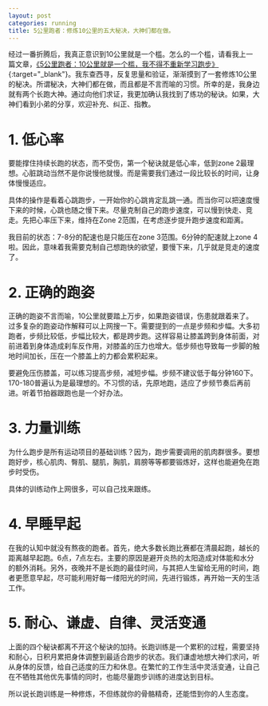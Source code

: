 ```yaml
---
layout: post
categories: running
title: 5公里跑者：修炼10公里的五大秘决，大神们都在做。
---
```


经过一番折腾后，我真正意识到10公里就是一个槛。怎么的一个槛，请看我上一篇文章，[《5公里跑者：10公里就是一个槛，我不得不重新学习跑步》](http://rm404.net/running/2024/12/12/%E9%87%8D%E5%AD%A6%E8%B7%91%E6%AD%A5.html){:target="_blank"}。我东查西寻，反复思量和验证，渐渐摸到了一套修炼10公里的秘决。所谓秘决，大神们都在做，而且都是不言而喻的习惯。所幸的是，我身边就有两个长跑大神。通过向他们求证，我更加确认我找到了练功的秘诀。如果，大神们看到小弟的分享，欢迎补充、纠正、指教。

# 1. 低心率

要能撑住持续长跑的状态，而不受伤，第一个秘诀就是低心率，低到zone 2最理想。心脏跳动当然不是你说慢他就慢。而是需要我们通过一段比较长的时间，让身体慢慢适应。

具体的操作是看着心跳跑步，一开始你的心跳肯定乱跳一通。而当你可以把速度慢下来的时候，心跳也随之慢下来。尽量克制自己的跑步速度，可以慢到快走、竞走。先把心率压下来，维持在Zone 2范围，在考虑逐步提升跑步速度和距离。

我目前的状态：7-8分的配速也是只能压在zone 3范围。6分钟的配速就上zone 4啦。因此，意味着我需要克制自己想跑快的欲望，要慢下来，几乎就是竞走的速度了。

# 2. 正确的跑姿

正确的跑姿不言而喻，10公里就要踏上万步，如果跑姿错误，伤患就跟着来了。过多复杂的跑姿动作解释可以上网搜一下。需要提到的一点是步频和步幅。大多初跑者，步频比较低，步幅比较大，都是跨步跑。这样容易让膝盖跨到身体前面，对前进着到身体造成刹车反作用，对膝盖的压力也增大。低步频也导致每一步脚的触地时间加长，压在一个膝盖上的力都会累积起来。

要避免压伤膝盖，可以练习提高步频，减短步幅。步频不建议低于每分钟160下。170-180普遍认为是最理想的。不习惯的话，先原地跑，适应了步频节奏后再前进。听着节拍器跟跑也是一个好办法。


# 3. 力量训练

为什么跑步是所有运动项目的基础训练？因为，跑步需要调用的肌肉群很多。要想跑好步，核心肌肉、臀肌、腿肌，胸肌，肩膀等等都要锻炼好，这样也能避免在跑步时受伤。

具体的训练动作上网很多，可以自己找来跟练。

# 4. 早睡早起

在我的认知中就没有熬夜的跑者。首先，绝大多数长跑比赛都在清晨起跑，越长的距离越早起跑。6点，7点左右。主要的原因是避开炎热的太阳造成对体能和水分的额外消耗。另外，夜晚并不是长跑的最佳时间，与其把人生留给无用的时间，跑者更愿意早起，尽可能利用好每一缕阳光的时间，先进行锻炼，再开始一天的生活工作。

# 5. 耐心、谦虚、自律、灵活变通

上面的四个秘诀都离不开这个秘诀的加持。长跑训练是一个累积的过程，需要坚持和耐心，日积月累把身体调整到最适合跑步的状态。我们谦虚地想大神们求问，听从身体的反馈，给自己适度的压力和休息。在繁忙的工作生活中灵活变通，让自己在不牺牲其他优先事情的同时，也能尽量跑步训练的进度达到目标。

所以说长跑训练是一种修炼，不但练就你的骨骼精奇，还能悟到你的人生态度。



<!--stackedit_data:
eyJoaXN0b3J5IjpbLTEyNDM2Njc2MTYsLTk3NzczMDEwMCwtMj
IyMTI3MDY5LC03NzExMjc3MTEsLTE4MDc3MzU5OTksLTc5MDk2
NDIwMF19
-->